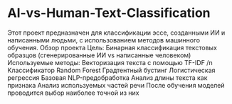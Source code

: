 # AI-vs-Human-Text-Classification
Этот проект предназначен для классификации эссе, созданными ИИ и написанными людьми, с использованием методов машинного обучения.
Обзор проекта
Цель: Бинарная классификация текстовых образцов (сгенерированные ИИ vs написанные человеком)
Используемые методы:
  Векторизация текста с помощью TF-IDF /n
  Классификатор Random Forest
  Градтентный бустинг
  Логистическая регрессия
  Базовая NLP-предобработка
  Анализ длины текста как признака
  Анализ используемых частей речи
После обучения моделей проводится выбор наиболее точной из них
